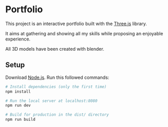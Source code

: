 # Portfolio

This project is an interactive portfolio built with the [Three.js](https://threejs.org) library. 

It aims at gathering and showing all my skills while proposing an enjoyable experience. 

All 3D models have been created with blender. 



## Setup

Download [Node.js](https://nodejs.org/en/download/).
Run this followed commands:

``` bash
# Install dependencies (only the first time)
npm install

# Run the local server at localhost:8080
npm run dev

# Build for production in the dist/ directory
npm run build
```
